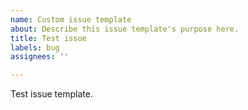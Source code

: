 ```yaml
---
name: Custom issue template
about: Describe this issue template's purpose here.
title: Test issue
labels: bug
assignees: ''

---
```


Test issue template.
